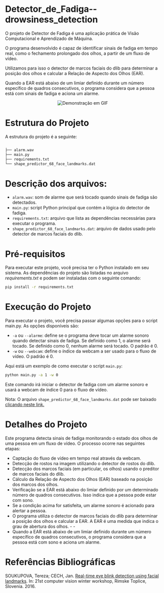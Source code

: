 # Detector_de_Fadiga--drowsiness_detection


O projeto de Detector de Fadiga é uma aplicação prática de Visão Computacional e Aprendizado de Máquina. 

O programa desenvolvido é capaz de identificar sinais de fadiga em tempo real, como o fechamento prolongado dos olhos, a partir de um fluxo de vídeo. 

Utilizamos para isso o detector de marcos faciais do dlib para determinar a posição dos olhos e calcular a Relação de Aspecto dos Olhos (EAR). 

Quando a EAR está abaixo de um limiar definido durante um número específico de quadros consecutivos, o programa considera que a pessoa está com sinais de fadiga e aciona um alarme.

<p align="center">
  <img src="https://github.com/RoseBorges44/Facial_Landmarksl_em_Video_com_Opencv_e_Dlib/blob/ff47ca5f9b3be25f6b6538ec9183875db8b7d593/Video_Deteccao_Facial%20(1).gif" alt="Demonstração em GIF">
</p>

# Estrutura do Projeto
A estrutura do projeto é a seguinte:
```bash

├── alarm.wav
├── main.py
├── requirements.txt
└── shape_predictor_68_face_landmarks.dat
```

# Descrição dos arquivos:


* `alarm.wav`: som de alarme que será tocado quando sinais de fadiga são detectados.
* `main.py`: script Python principal que contém a lógica do detector de fadiga.
* `requirements.txt`: arquivo que lista as dependências necessárias para executar o programa.
* `shape_predictor_68_face_landmarks.dat`: arquivo de dados usado pelo detector de marcos faciais do dlib.

# Pré-requisitos
Para executar este projeto, você precisa ter o Python instalado em seu sistema. As dependências do projeto são listadas no arquivo *requirements.txt* e podem ser instaladas com o seguinte comando:

```bash
pip install -r requirements.txt
```

# Execução do Projeto
Para executar o projeto, você precisa passar algumas opções para o script main.py. As opções disponíveis são:

* `-a` ou `--alarme`: define se o programa deve tocar um alarme sonoro quando detectar sinais de fadiga. Se definido como 1, o alarme será tocado. Se definido como 0, nenhum alarme será tocado. O padrão é 0.
* `-w` ou `--webcam`: define o índice da webcam a ser usado para o fluxo de vídeo. O padrão é 0.

Aqui está um exemplo de como executar o script `main.py`:

```bash
python main.py -a 1 -w 0
```

Este comando irá iniciar o detector de fadiga com um alarme sonoro e usará a webcam de índice 0 para o fluxo de vídeo.

Nota: O arquivo `shape_predictor_68_face_landmarks.dat` pode ser baixado [clicando neste link.](https://github.com/italojs/facial-landmarks-recognition/raw/master/shape_predictor_68_face_landmarks.dat)

# Detalhes do Projeto

Este programa detecta sinais de fadiga monitorando o estado dos olhos de uma pessoa em um fluxo de vídeo. O processo ocorre nas seguintes etapas:

- Captação do fluxo de vídeo em tempo real através da webcam.
- Detecção de rostos na imagem utilizando o detector de rostos do dlib.
- Detecção dos marcos faciais (em particular, os olhos) usando o preditor de marcos faciais do dlib.
- Cálculo da Relação de Aspecto dos Olhos (EAR) baseado na posição dos marcos dos olhos.
- Verificação se a EAR está abaixo do limiar definido por um determinado número de quadros consecutivos. Isso indica que a pessoa pode estar com sono.
- Se a condição acima for satisfeita, um alarme sonoro é acionado para alertar a pessoa.
- O programa utiliza o detector de marcos faciais do dlib para determinar a posição dos olhos e calcular a EAR. A EAR é uma medida que indica o grau de abertura dos olhos. - - 
- Quando a EAR está abaixo de um limiar definido durante um número específico de quadros consecutivos, o programa considera que a pessoa está com sono e aciona um alarme.

# Referências Bibliográficas
SOUKUPOVA, Tereza; CECH, Jan. [Real-time eye blink detection using facial landmarks](https://vision.fe.uni-lj.si/cvww2016/proceedings/papers/05.pdf). In: 21st computer vision winter workshop, Rimske Toplice, Slovenia. 2016.
